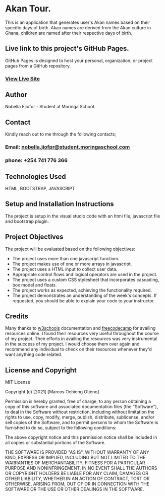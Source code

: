# Akan Tour.
This is an application that generates user's Akan names based on their specific days of birth. Akan names are derived from the Akan culture in Ghana, children are named after their respective days of birth.

## Live link to this project's GitHub Pages.
GitHub Pages is designed to host your personal, organization, or project pages from a GitHub repository.
### [View Live Site](https://nobella-nyarari-ejiofor.github.io/ghanaculture/)


## Author
 Nobella Ejiofor - Student at Moringa School.

 ## Contact
 Kindly reach out to me through the following contacts;

 ### Email: nobella.jiofpr@student.moringaschool.com
 ### phone: +254 741 776 366

 ## Technologies Used
 HTML, BOOTSTRAP, JAVASCRIPT

 ## Setup and Installation Instructions
 The project is setup in the visual studio code with an html file, javascript file and bootstrap plugin.

 ## Project Objectives
 The project will be evaluated based on the following objectives:

* The project uses more than one javascript functiom.
* The project makes use of one or more arrays in javascript.
* The project uses a  HTML input to collect user data.
* Appropriate control flows and logical operators are used in the project.
* The project uses a custom CSS stylesheet that incorporates cascading, box model and floats.
* The project works as expected, achieving the functionality required.
* The project demonstrates an understanding of the week's concepts. If requested, you should be able    to explain your code to your instructor.

## Credits
 Many thanks to [w3schools](https://www.w3schools.com/) documentation and [freecodecamp](https://www.freecodecamp.org/) for availing resources online. I found their resources very useful throughout the course of my project. Their efforts in availing the resources was very instrumental in the success of my project. I would choose them over again and recommend any individual to check on their resources whenever they'd want anything code related.

## License and Copyright

MIT License

Copyright (c) [2021] [Marcos Ochieng Otieno]

Permission is hereby granted, free of charge, to any person obtaining a copy
of this software and associated documentation files (the "Software"), to deal
in the Software without restriction, including without limitation the rights
to use, copy, modify, merge, publish, distribute, sublicense, and/or sell
copies of the Software, and to permit persons to whom the Software is
furnished to do so, subject to the following conditions:

The above copyright notice and this permission notice shall be included in all
copies or substantial portions of the Software.

THE SOFTWARE IS PROVIDED "AS IS", WITHOUT WARRANTY OF ANY KIND, EXPRESS OR
IMPLIED, INCLUDING BUT NOT LIMITED TO THE WARRANTIES OF MERCHANTABILITY,
FITNESS FOR A PARTICULAR PURPOSE AND NONINFRINGEMENT. IN NO EVENT SHALL THE
AUTHORS OR COPYRIGHT HOLDERS BE LIABLE FOR ANY CLAIM, DAMAGES OR OTHER
LIABILITY, WHETHER IN AN ACTION OF CONTRACT, TORT OR OTHERWISE, ARISING FROM,
OUT OF OR IN CONNECTION WITH THE SOFTWARE OR THE USE OR OTHER DEALINGS IN THE
SOFTWARE.

